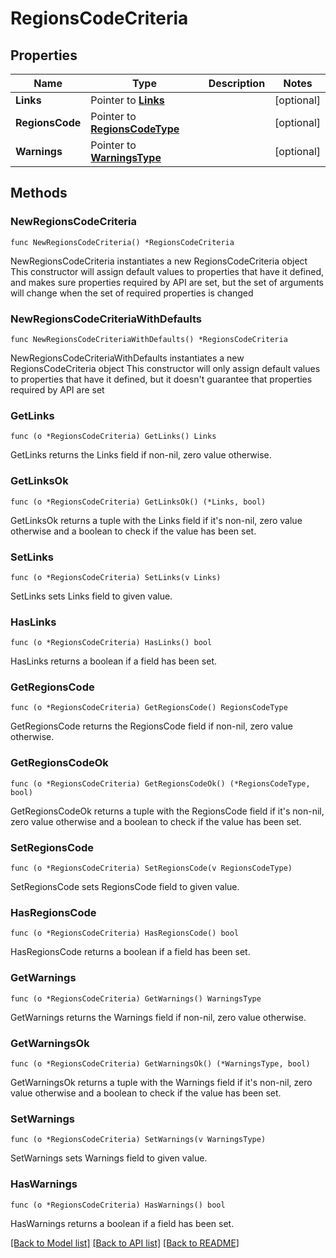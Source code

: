 # RegionsCodeCriteria

## Properties

Name | Type | Description | Notes
------------ | ------------- | ------------- | -------------
**Links** | Pointer to [**Links**](Links.md) |  | [optional] 
**RegionsCode** | Pointer to [**RegionsCodeType**](RegionsCodeType.md) |  | [optional] 
**Warnings** | Pointer to [**WarningsType**](WarningsType.md) |  | [optional] 

## Methods

### NewRegionsCodeCriteria

`func NewRegionsCodeCriteria() *RegionsCodeCriteria`

NewRegionsCodeCriteria instantiates a new RegionsCodeCriteria object
This constructor will assign default values to properties that have it defined,
and makes sure properties required by API are set, but the set of arguments
will change when the set of required properties is changed

### NewRegionsCodeCriteriaWithDefaults

`func NewRegionsCodeCriteriaWithDefaults() *RegionsCodeCriteria`

NewRegionsCodeCriteriaWithDefaults instantiates a new RegionsCodeCriteria object
This constructor will only assign default values to properties that have it defined,
but it doesn't guarantee that properties required by API are set

### GetLinks

`func (o *RegionsCodeCriteria) GetLinks() Links`

GetLinks returns the Links field if non-nil, zero value otherwise.

### GetLinksOk

`func (o *RegionsCodeCriteria) GetLinksOk() (*Links, bool)`

GetLinksOk returns a tuple with the Links field if it's non-nil, zero value otherwise
and a boolean to check if the value has been set.

### SetLinks

`func (o *RegionsCodeCriteria) SetLinks(v Links)`

SetLinks sets Links field to given value.

### HasLinks

`func (o *RegionsCodeCriteria) HasLinks() bool`

HasLinks returns a boolean if a field has been set.

### GetRegionsCode

`func (o *RegionsCodeCriteria) GetRegionsCode() RegionsCodeType`

GetRegionsCode returns the RegionsCode field if non-nil, zero value otherwise.

### GetRegionsCodeOk

`func (o *RegionsCodeCriteria) GetRegionsCodeOk() (*RegionsCodeType, bool)`

GetRegionsCodeOk returns a tuple with the RegionsCode field if it's non-nil, zero value otherwise
and a boolean to check if the value has been set.

### SetRegionsCode

`func (o *RegionsCodeCriteria) SetRegionsCode(v RegionsCodeType)`

SetRegionsCode sets RegionsCode field to given value.

### HasRegionsCode

`func (o *RegionsCodeCriteria) HasRegionsCode() bool`

HasRegionsCode returns a boolean if a field has been set.

### GetWarnings

`func (o *RegionsCodeCriteria) GetWarnings() WarningsType`

GetWarnings returns the Warnings field if non-nil, zero value otherwise.

### GetWarningsOk

`func (o *RegionsCodeCriteria) GetWarningsOk() (*WarningsType, bool)`

GetWarningsOk returns a tuple with the Warnings field if it's non-nil, zero value otherwise
and a boolean to check if the value has been set.

### SetWarnings

`func (o *RegionsCodeCriteria) SetWarnings(v WarningsType)`

SetWarnings sets Warnings field to given value.

### HasWarnings

`func (o *RegionsCodeCriteria) HasWarnings() bool`

HasWarnings returns a boolean if a field has been set.


[[Back to Model list]](../README.md#documentation-for-models) [[Back to API list]](../README.md#documentation-for-api-endpoints) [[Back to README]](../README.md)


